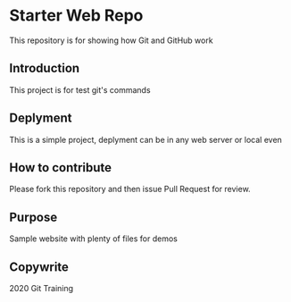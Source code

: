 # Starter Web Repo

This repository is for showing how Git and GitHub work

## Introduction

This project is for test git's commands

## Deplyment

This is a simple project, deplyment can be in any web server or local even

## How to contribute

Please fork this repository and then issue Pull Request for review.

## Purpose

Sample website with plenty of files for demos

## Copywrite

2020 Git Training